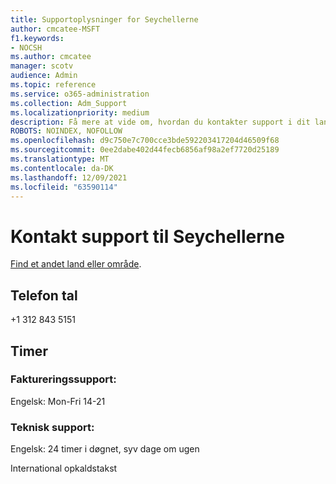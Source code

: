 ```yaml
---
title: Supportoplysninger for Seychellerne
author: cmcatee-MSFT
f1.keywords:
- NOCSH
ms.author: cmcatee
manager: scotv
audience: Admin
ms.topic: reference
ms.service: o365-administration
ms.collection: Adm_Support
ms.localizationpriority: medium
description: Få mere at vide om, hvordan du kontakter support i dit land eller område.
ROBOTS: NOINDEX, NOFOLLOW
ms.openlocfilehash: d9c750e7c700cce3bde592203417204d46509f68
ms.sourcegitcommit: 0ee2dabe402d44fecb6856af98a2ef7720d25189
ms.translationtype: MT
ms.contentlocale: da-DK
ms.lasthandoff: 12/09/2021
ms.locfileid: "63590114"
---
```

# <a name="contact-support-for-seychelles"></a>Kontakt support til Seychellerne

[Find et andet land eller område](../get-help-support.md).

## <a name="phone-number"></a>Telefon tal
+1 312 843 5151

## <a name="hours"></a>Timer
### <a name="billing-support"></a>Faktureringssupport:

Engelsk: Mon-Fri 14-21

### <a name="technical-support"></a>Teknisk support:

Engelsk: 24 timer i døgnet, syv dage om ugen

International opkaldstakst
